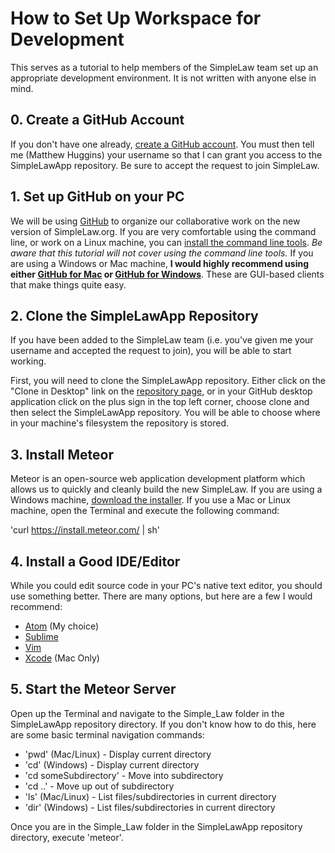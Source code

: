 # How to Set Up Workspace for Development

This serves as a tutorial to help members of the SimpleLaw team set up an appropriate development environment. It is not written with anyone else in mind.

## 0. Create a GitHub Account

If you don't have one already, [create a GitHub account](https://github.com/join). You must then tell me (Matthew Huggins) your username so that I can grant you access to the SimpleLawApp repository. Be sure to accept the request to join SimpleLaw.

## 1. Set up GitHub on your PC

We will be using [GitHub](https://github.com/) to organize our collaborative work on the new version of SimpleLaw.org. If you are very comfortable using the command line, or work on a Linux machine, you can [install the command line tools](https://help.github.com/articles/set-up-git/). *Be aware that this tutorial will not cover using the command line tools.* If you are using a Windows or Mac machine, **I would highly recommend using either [GitHub for Mac](https://mac.github.com/) or [GitHub for Windows](https://windows.github.com/)**. These are GUI-based clients that make things quite easy.

## 2. Clone the SimpleLawApp Repository

If you have been added to the SimpleLaw team (i.e. you've given me your username and accepted the request to join), you will be able to start working.

First, you will need to clone the SimpleLawApp repository. Either click on the "Clone in Desktop" link on the [repository page](https://github.com/SimpleLaw/SimpleLawApp), or in your GitHub desktop application click on the plus sign in the top left corner, choose clone and then select the SimpleLawApp repository. You will be able to choose where in your machine's filesystem the repository is stored.

## 3. Install Meteor

Meteor is an open-source web application development platform which allows us to quickly and cleanly build the new SimpleLaw. If you are using a Windows machine, [download the installer](https://install.meteor.com/windows). If you use a Mac or Linux machine, open the Terminal and execute the following command:

'curl https://install.meteor.com/ | sh'

## 4. Install a Good IDE/Editor

While you could edit source code in your PC's native text editor, you should use something better. There are many options, but here are a few I would recommend:

* [Atom](http://atom.io/) (My choice)
* [Sublime](http://www.sublimetext.com/)
* [Vim](http://www.vim.org/)
* [Xcode](https://developer.apple.com/xcode/) (Mac Only)

## 5. Start the Meteor Server

Open up the Terminal and navigate to the Simple_Law folder in the SimpleLawApp repository directory. If you don't know how to do this, here are some basic terminal navigation commands:

* 'pwd' (Mac/Linux) - Display current directory
* 'cd' (Windows) - Display current directory
* 'cd someSubdirectory' - Move into subdirectory
* 'cd ..' - Move up out of subdirectory
* 'ls' (Mac/Linux) - List files/subdirectories in current directory
* 'dir' (Windows) - List files/subdirectories in current directory

Once you are in the Simple_Law folder in the SimpleLawApp repository directory, execute 'meteor'.

